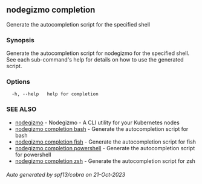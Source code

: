 ## nodegizmo completion

Generate the autocompletion script for the specified shell

### Synopsis

Generate the autocompletion script for nodegizmo for the specified shell.
See each sub-command's help for details on how to use the generated script.


### Options

```
  -h, --help   help for completion
```

### SEE ALSO

* [nodegizmo](nodegizmo.md)	 - Nodegizmo - A CLI utility for your Kubernetes nodes
* [nodegizmo completion bash](nodegizmo_completion_bash.md)	 - Generate the autocompletion script for bash
* [nodegizmo completion fish](nodegizmo_completion_fish.md)	 - Generate the autocompletion script for fish
* [nodegizmo completion powershell](nodegizmo_completion_powershell.md)	 - Generate the autocompletion script for powershell
* [nodegizmo completion zsh](nodegizmo_completion_zsh.md)	 - Generate the autocompletion script for zsh

###### Auto generated by spf13/cobra on 21-Oct-2023

